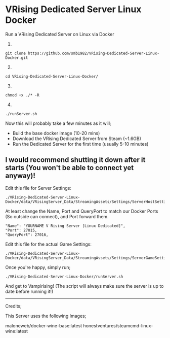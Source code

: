 # VRising Dedicated Server Linux Docker
Run a VRising Dedicated Server on Linux via Docker

1.  
```
git clone https://github.com/smb1982/VRising-Dedicated-Server-Linux-Docker.git
```
2.  
```
cd VRising-Dedicated-Server-Linux-Docker/
```
3.
```
chmod +x ./* -R
```
4. 
```
./runServer.sh
```

Now this will probably take a few minutes as it will;

  * Build the base docker image (10-20 mins)
  * Download the VRising Dedicated Server from Steam (~1.6GB)
  * Run the Dedicated Server for the first time (usually 5-10 minutes)

## I would recommend shutting it down after it starts (You won't be able to connect yet anyway)!

Edit this file for Server Settings:
```
./VRising-Dedicated-Server-Linux-Docker/data/VRisingServer_Data/StreamingAssets/Settings/ServerHostSettings.json
```
At least change the Name, Port and QueryPort to match our Docker Ports (So outside can connect), and Port forward them.

    "Name": "YOURNAME V Rising Server [Linux Dedicated]",
    "Port": 27015,
    "QueryPort": 27016,



 Edit this file for the actual Game Settings:
 ```
 ./VRising-Dedicated-Server-Linux-Docker/data/VRisingServer_Data/StreamingAssets/Settings/ServerGameSettings.json
 ```


 Once you're happy, simply run;
 
 ```
 ./VRising-Dedicated-Server-Linux-Docker/runServer.sh
 ```
 
 And get to Vampirising! (The script will always make sure the server is up to date before running it!)
 
 ---
 
 Credits;
 
 This Server uses the following Images;
 
 maloneweb/docker-wine-base:latest
 honestventures/steamcmd-linux-wine:latest
 
